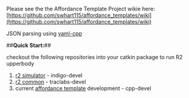 Please see the the Affordance Template Project wikie here: [https://github.com/swhart115/affordance_templates/wiki](https://github.com/swhart115/affordance_templates/wiki)

JSON parsing using [yaml-cpp](https://github.com/jbeder/yaml-cpp)

##**Quick Start:**##

checkout the following repositories into your catkin package to run R2 upperbody

1. [r2 simulator](https://bitbucket.org/nasa_ros_pkg/nasa_r2_simulator/src/c32521004a4a8f135c4298500d6ded3ce20e0070/?at=indigo-devel) - indigo-devel
2. [r2 common](https://bitbucket.org/nasa_ros_pkg/nasa_r2_common/src/41b52f1747bdb0b484fb1c3788716c950d8e5d0e/?at=traclabs-devel) - traclabs-devel 
3. current [affordance template](https://bitbucket.org/traclabs/affordance_templates/src/88fcd803b2f4d26e86a9bf3e40d43a0db8744104/?at=cpp-devel) development - cpp-devel